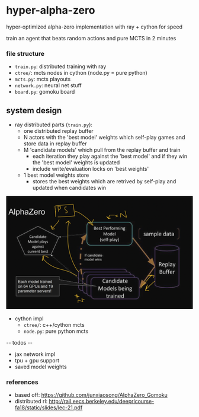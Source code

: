 # hyper-alpha-zero

hyper-optimized alpha-zero implementation with ray + cython for speed

train an agent that beats random actions and pure MCTS in 2 minutes

### file structure 

- `train.py`: distributed training with ray 
- `ctree/`: mcts nodes in cython (node.py = pure python)
- `mcts.py`: mcts playouts 
- `network.py`: neural net stuff 
- `board.py`: gomoku board 

## system design 
- ray distributed parts (`train.py`):
  - one distributed replay buffer 
  - N actors with the 'best model' weights which self-play games and store data in replay buffer 
  - M 'candidate models' which pull from the replay buffer and train 
    - each iteration they play against the 'best model' and if they win the 'best model' weights is updated 
    - include write/evaluation locks on 'best weights'
  - 1 best model weights store 
    - stores the best weights which are retrived by self-play and updated when candidates win 

![](imgs/2023-01-15-09-18-19.png)

- cython impl
  - `ctree/`: c++/cython mcts 
  - `node.py`: pure python mcts

-- todos -- 

- jax network impl 
- tpu + gpu support 
- saved model weights

### references 
- based off: https://github.com/junxiaosong/AlphaZero_Gomoku
- distributed rl: http://rail.eecs.berkeley.edu/deeprlcourse-fa18/static/slides/lec-21.pdf 